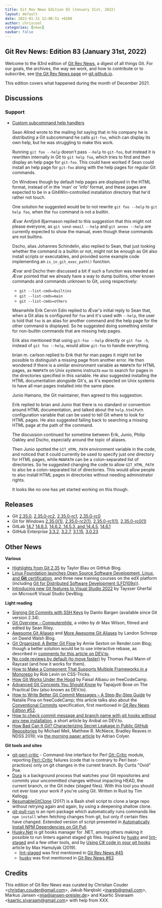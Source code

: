 ```yaml
---
title: Git Rev News Edition 83 (January 31st, 2022)
layout: default
date: 2022-01-31 12:06:51 +0100
author: chriscool
categories: [news]
navbar: false
---
```


## Git Rev News: Edition 83 (January 31st, 2022)

Welcome to the 83rd edition of [Git Rev News](https://git.github.io/rev_news/rev_news/),
a digest of all things Git. For our goals, the archives, the way we work, and how to contribute or to
subscribe, see [the Git Rev News page](https://git.github.io/rev_news/rev_news/) on [git.github.io](http://git.github.io).

This edition covers what happened during the month of December 2021.

## Discussions

<!---
### General
-->

<!---
### Reviews
-->

### Support

* [Custom subcommand help handlers](https://lore.kernel.org/git/CABceR4ZW4rRWZnH0ZBkWty_H84Z4CmXque_LO+1edETEWrO8PQ@mail.gmail.com/)

  Sean Allred wrote to the mailing list saying that in his company he
  is distributing a Git subcommand he calls `git-foo`, which can
  display its own help, but he was struggling to make this work.

  Running `git foo --help` doesn't pass `--help` to `git-foo`, but
  instead it is rewritten internally in Git to `git help foo`, which
  tries to find and then display an help page for `git-foo`. This
  could have worked if Sean could install an help page for `git-foo`
  along with the help pages for regular Git commands.

  On Windows though by default help pages are displayed in the HTML
  format, instead of in the 'man' or 'info' format, and these pages
  are expected to be in a Git4Win-controlled installation directory
  that he'd rather not touch.

  One solution he suggested would be to not rewrite `git foo --help`
  to `git help foo`, when the `foo` command is not a builtin.

  Ævar Arnfjörð Bjarmason replied to this suggestion that this might
  not please everyone, as `git send-email --help` and
  `git annex --help` are currently expected to show the manual, even
  though these commands are not builtins.

  Dscho, alias Johannes Schindelin, also replied to Sean, that just
  looking whether the command is a builtin or not, might not be enough
  as Git also install scripts or executables, and provided some
  example code implementing an `is_in_git_exec_path()` function.

  Ævar and Dscho then discussed a bit if such a function was needed as
  Ævar pointed that we already have a way to dump builtins, other known
  commands and commands unknown to Git, using respectively:

    - `git --list-cmds=builtins`
    - `git --list-cmds=main`
    - `git --list-cmds=others`

  Meanwhile Erik Cervin Edin replied to Ævar's initial reply to Sean
  that, when a Git alias is configured for `foo` and it's used with
  `--help`, the user is told that `foo` is an alias for another
  command and the help page for the other command is displayed. So he
  suggested doing something similar for non-builtin commands that are
  missing help pages.

  Erik also mentioned that using `git-foo --help` directly or
  `git foo -h`, instead of `git foo --help`, would allow `git-foo` to
  handle everything.

  brian m. carlson replied to Erik that for man pages it might not be
  possible to distinguish a missing page from another error. He then
  wondered if there is a similar environment variable as `MANPATH` for
  HTML pages, as `MANPATH` on Unix systems instructs `man` to search
  for pages in the directories specified in this variable. He also
  suggested installing the HTML documentation alongside Git's, as it's
  expected on Unix systems to have all man pages installed into the
  same place.

  Junio Hamano, the Git maintainer, then agreed to this suggestion.

  Erik replied to brian and Junio that there is no standard or
  convention around HTML documentation, and talked about the
  `help.htmlPath` configuration variable that can be used to tell Git
  where to look for HTML pages. He also suggested falling back to
  searching a missing HTML page at the path of the command.

  The discussion continued for sometime between Erik, Junio, Philip
  Oakley and Dscho, especially around the topic of aliases.

  Then Junio spotted the `GIT_HTML_PATH` environment variable in the
  code, and noticed that it could currently be used to specify just
  one directory for HTML pages, while `MANPATH` can be a
  colon-separated list of directories. So he suggested changing the
  code to allow `GIT_HTML_PATH` to also be a colon-separated list of
  directories. This would allow people to also install HTML pages in
  directories without needing administrator rights.

  It looks like no one has yet started working on this though.

<!---
## Developer Spotlight:
-->

## Releases

+ Git [2.35.0](https://public-inbox.org/git/xmqqee4x3pij.fsf@gitster.g/),
[2.35.0-rc2](https://public-inbox.org/git/xmqqwniui6wd.fsf@gitster.g/),
[2.35.0-rc1](https://public-inbox.org/git/xmqq35lp68rw.fsf@gitster.g/),
[2.35.0-rc0](https://public-inbox.org/git/xmqq7db7xfgn.fsf@gitster.g/)
+ Git for Windows [2.35.0(1)](https://github.com/git-for-windows/git/releases/tag/v2.35.0.windows.1),
[2.35.0-rc2(1)](https://github.com/git-for-windows/git/releases/tag/v2.35.0-rc2.windows.1),
[2.35.0-rc1(1)](https://github.com/git-for-windows/git/releases/tag/v2.35.0-rc1.windows.1),
[2.35.0-rc0(1)](https://github.com/git-for-windows/git/releases/tag/v2.35.0-rc0.windows.1)
+ GitLab [14.7](https://about.gitlab.com/releases/2022/01/22/gitlab-14-7-released/)
[14.6.3](https://about.gitlab.com/releases/2022/01/17/gitlab-14-6-3-released/),
[14.6.2, 14.5.3, and 14.4.5](https://about.gitlab.com/releases/2022/01/11/security-release-gitlab-14-6-2-released/),
[14.6.1](https://about.gitlab.com/releases/2022/01/04/gitlab-14-6-1-released/)
+ GitHub Enterprise [3.3.2](https://help.github.com/enterprise-server@3.3/admin/release-notes#3.3.2),
[3.2.7](https://help.github.com/enterprise-server@3.2/admin/release-notes#3.2.7),
[3.1.15](https://help.github.com/enterprise-server@3.1/admin/release-notes#3.1.15),
[3.0.23](https://help.github.com/enterprise-server@3.0/admin/release-notes#3.0.23)

## Other News

__Various__

* [Highlights from Git 2.35](https://github.blog/2022-01-24-highlights-from-git-2-35/)
  by Taylor Blau on GitHub Blog.
* [Linux Foundation launches Open Source Software Development, Linux, and **Git** certification](https://www.zdnet.com/article/linux-foundation-launches-open-source-software-development-linux-git-certification/),
  and three new training courses on the edX platform (including
  [Git for Distributed Software Development (LFD109x)](https://www.edx.org/course/git-for-distributed-development)).
* [Introducing new Git features to Visual Studio 2022](https://devblogs.microsoft.com/visualstudio/introducing-new-git-features-to-visual-studio-2022/)
  by Taysser Gherfal on Microsoft Visual Studio DevBlog.

__Light reading__

* [Signing Git Commits with SSH Keys](https://blog.dbrgn.ch/2021/11/16/git-ssh-signatures/)
  by Danilo Bargen (available since Git version 2.34).
* [Git Overview - Computerphile](https://www.youtube.com/watch?v=92sycL8ij-U),
  a video by dr Max Wilson, filmed and edited by Sean Riley.
* [Awesome Git Aliases](https://davidwalsh.name/awesome-git-aliases) and
  [More Awesome Git Aliases](https://davidwalsh.name/more-awesome-git-aliases)
  by Landon Schropp on Dawid Walsh Blog.
* [Git Organized: A Better Git Flow](https://render.com/blog/git-organized-a-better-git-flow)
  by Annie Sexton on Render.com Blog; though a better solution would be to use interactive rebase,
  as described in [comments for this article on DEV.to](https://dev.to/render/git-organized-a-better-git-flow-56go#comment-subscription).
* [No code reviews by default (to move faster)](https://www.raycast.com/blog/no-code-reviews-by-default/)
  by Thomas Paul Mann of Raycast (and how it works for them).
* [How to Make a Component That Supports Multiple Frameworks in a Monorepo](https://css-tricks.com/make-a-component-multiple-frameworks-in-a-monorepo/)
  by Rob Levin on CSS-Tricks.
* [How Git Works Under the Hood](https://www.freecodecamp.org/news/git-under-the-hood/)
  by Faisal Albasu on freeCodeCamp.
* [Advanced Git Concepts You Should Know](https://dev.to/ruppysuppy/advanced-git-concepts-you-should-know-nle)
  by Tapajyoti Bose on The Practical Dev (also known as DEV\.to).
* [How to Write Better Git Commit Messages – A Step-By-Step Guide](https://www.freecodecamp.org/news/how-to-write-better-git-commit-messages/)
  by Natalie Pina on freeCodeCamp; this article talks also about the
  [Conventional Commits](https://www.conventionalcommits.org/) specification,
  first mentioned in [Git Rev News Edition #52](https://git.github.io/rev_news/2019/06/28/edition-52/).
* [How to check commit message and branch name with git hooks without any new installation](https://dev.to/anibalardid/how-to-check-commit-message-and-branch-name-with-git-hooks-without-any-new-installation-n34),
  a short article by Anibal on DEV\.to.
* [How Bad Can It Git? Characterizing Secret Leakage in Public GitHub Repositories](https://www.ndss-symposium.org/ndss-paper/how-bad-can-it-git-characterizing-secret-leakage-in-public-github-repositories/)
  by Michael Meli, Matthew R. McNiece, Bradley Reaves in NDSS 2019;
  via [the morning paper article](https://blog.acolyer.org/2019/04/08/how-bad-can-it-git-characterizing-secret-leakage-in-public-github-repositories/)
  by Adrian Colyer.

__Git tools and sites__

* [git-perl-critic](https://github.com/Ovid/git-critic) - Command-line interface for
  Perl [Git::Critic](https://metacpan.org/pod/Git::Critic) module,
  reporting [Perl::Critic](https://metacpan.org/pod/Perl::Critic) failures
  (code that is contrary to Perl best-practices) only on git changes in the current branch.
  By Curtis "Ovid" Poe.
* [Dura](https://github.com/tkellogg/dura) is a background process that watches
  your Git repositories and commits your uncommitted changes without impacting HEAD,
  the current branch, or the Git index (staged files).  With this tool you should not
  ever lose your work if you're using Git.
  Written in Rust by Tim Kellogg.
* [ResumableGitClone](https://github.com/johnzeng/ResumableGitClone) (2017)
  is a Bash shell script to clone a large repo without retrying again and again,
  by using a deepening shallow clone.
* [git-pull-run](https://www.npmjs.com/package/git-pull-run) is an npm package
  which automatically runs commands like `npm install` when fetching changes from git,
  but only if certain files have changed.  Extended version of script presented in
  [Automatically Install NPM Dependencies on Git Pull](https://dev.to/zirkelc/automatically-install-npm-dependencies-on-git-pull-bg0).
* [Husky.Net](https://github.com/alirezanet/Husky.Net) is git hooks manager for .NET,
  among others making it possible to run linters against staged git files.
  Inspired by [husky](https://github.com/typicode/husky)
  and [lint-staged](https://github.com/okonet/lint-staged)
  and a few other tools, and by [Using C# code in your git hooks](https://kaylumah.nl/2019/09/07/using-csharp-code-your-git-hooks.html)
  article by Max Hamulyák (2019).
   * [lint-staged](https://github.com/okonet/lint-staged) was first mentioned in
     [Git Rev News #45](https://git.github.io/rev_news/2018/11/21/edition-45/)
   * [husky](https://github.com/typicode/husky) was first mentioned in
     [Git Rev News #63](https://git.github.io/rev_news/2020/05/28/edition-63/)

## Credits

This edition of Git Rev News was curated by
Christian Couder &lt;<christian.couder@gmail.com>&gt;,
Jakub Narębski &lt;<jnareb@gmail.com>&gt;,
Markus Jansen &lt;<mja@jansen-preisler.de>&gt; and
Kaartic Sivaraam &lt;<kaartic.sivaraam@gmail.com>&gt;
with help from XXX.
